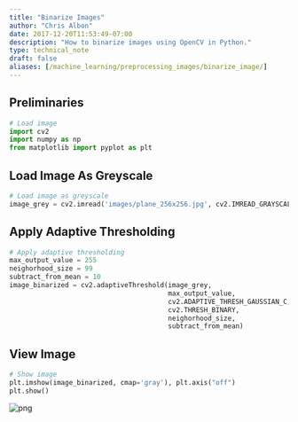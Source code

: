 ```yaml
---
title: "Binarize Images"
author: "Chris Albon"
date: 2017-12-20T11:53:49-07:00
description: "How to binarize images using OpenCV in Python."
type: technical_note
draft: false
aliases: [/machine_learning/preprocessing_images/binarize_image/]
---
```

## Preliminaries


```python
# Load image
import cv2
import numpy as np
from matplotlib import pyplot as plt
```

## Load Image As Greyscale


```python
# Load image as greyscale
image_grey = cv2.imread('images/plane_256x256.jpg', cv2.IMREAD_GRAYSCALE)
```

## Apply Adaptive Thresholding


```python
# Apply adaptive thresholding
max_output_value = 255
neighorhood_size = 99
subtract_from_mean = 10
image_binarized = cv2.adaptiveThreshold(image_grey, 
                                        max_output_value, 
                                        cv2.ADAPTIVE_THRESH_GAUSSIAN_C, 
                                        cv2.THRESH_BINARY, 
                                        neighorhood_size, 
                                        subtract_from_mean)
```

## View Image


```python
# Show image
plt.imshow(image_binarized, cmap='gray'), plt.axis("off")
plt.show()
```


![png](binarize_image_8_0.png)

